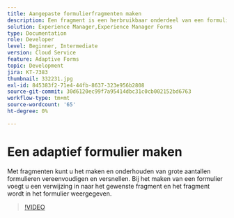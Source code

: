 ```yaml
---
title: Aangepaste formulierfragmenten maken
description: Een fragment is een herbruikbaar onderdeel van een formulier. Een fragment kan bijvoorbeeld een adresblok of juridische tekst bevatten.
solution: Experience Manager,Experience Manager Forms
type: Documentation
role: Developer
level: Beginner, Intermediate
version: Cloud Service
feature: Adaptive Forms
topic: Development
jira: KT-7383
thumbnail: 332231.jpg
exl-id: 845383f2-71e4-44fb-8637-323e956b2808
source-git-commit: 30d6120ec99f7a95414dbc31c0cb002152bd6763
workflow-type: tm+mt
source-wordcount: '65'
ht-degree: 0%

---
```


# Een adaptief formulier maken

Met fragmenten kunt u het maken en onderhouden van grote aantallen formulieren vereenvoudigen en versnellen. Bij het maken van een formulier voegt u een verwijzing in naar het gewenste fragment en het fragment wordt in het formulier weergegeven.

>[!VIDEO](https://video.tv.adobe.com/v/332231?quality=12&learn=on)

